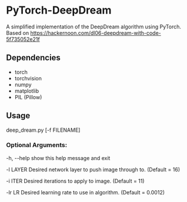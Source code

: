 # PyTorch-DeepDream
A simplified implementation of the DeepDream algorithm using PyTorch. Based on https://hackernoon.com/dl06-deepdream-with-code-5f735052e21f

## Dependencies

* torch
* torchvision
* numpy
* matplotlib
* PIL (Pillow)

## Usage

deep_dream.py [-f FILENAME]

### Optional Arguments:

-h, --help  show this help message and exit

-l LAYER    Desired network layer to push image through to. (Default = 16)

-i ITER     Desired iterations to apply to image. (Default = 11)

-lr LR      Desired learning rate to use in algorithm. (Default = 0.0012)
